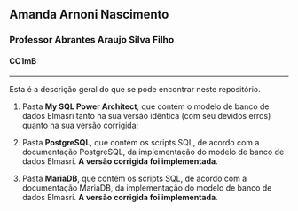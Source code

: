 ## Amanda Arnoni Nascimento
### Professor Abrantes Araujo Silva Filho
#### CC1mB
***
Esta é a descrição geral do que se pode encontrar neste repositório.

1. Pasta **My SQL Power Architect**, que contém o modelo de banco de dados Elmasri tanto na sua versão idêntica (com seu devidos erros) quanto na sua versão corrigida;

1. Pasta **PostgreSQL**, que contém os scripts SQL, de acordo com a documentação PostgreSQL, da implementação do modelo de banco de dados Elmasri. **A versão corrigida foi implementada**.

1. Pasta **MariaDB**, que contém os scripts SQL, de acordo com a documentação MariaDB, da implementação do modelo de banco de dados Elmasri. **A versão corrigida foi implementada**.